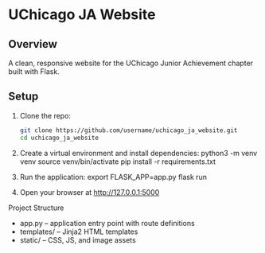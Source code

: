 # UChicago JA Website

## Overview
A clean, responsive website for the UChicago Junior Achievement chapter built with Flask.

## Setup
1. Clone the repo:
   ```bash
   git clone https://github.com/username/uchicago_ja_website.git
   cd uchicago_ja_website

2. Create a virtual environment and install dependencies:
    python3 -m venv venv
    source venv/bin/activate
    pip install -r requirements.txt

3. Run the application:
    export FLASK_APP=app.py
    flask run

4. Open your browser at http://127.0.0.1:5000

Project Structure
- app.py – application entry point with route definitions
- templates/ – Jinja2 HTML templates
- static/ – CSS, JS, and image assets